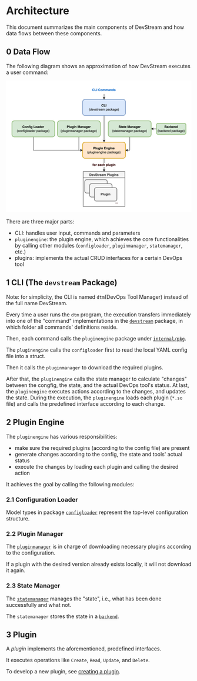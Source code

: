 # Architecture

This document summarizes the main components of DevStream and how data flows between these components.

## 0 Data Flow

The following diagram shows an approximation of how DevStream executes a user command:

![DevStream Architecture Diagram](../images/architecture-overview.png)

There are three major parts:

- CLI: handles user input, commands and parameters
- `pluginengine`: the plugin engine, which achieves the core functionalities by calling other modules (`configloader`, `pluginmanager`, `statemanager`, etc.)
- plugins: implements the actual CRUD interfaces for a certain DevOps tool

## 1 CLI (The `devstream` Package)

Note: for simplicity, the CLI is named `dtm`(DevOps Tool Manager) instead of the full name DevStream.

Every time a user runs the `dtm` program, the execution transfers immediately into one of the "command" implementations in the [`devstream`](https://github.com/devstream-io/devstream/tree/main/cmd/devstream) package, in which folder all commands' definitions reside.

Then, each command calls the `pluginengine` package under [`internal/pkg`](https://github.com/devstream-io/devstream/tree/main/internal/pkg/pluginengine).

The `pluginengine` calls the `configloader` first to read the local YAML config file into a struct.

Then it calls the `pluginmanager` to download the required plugins.

After that, the `pluginengine` calls the state manager to calculate "changes" between the congfig, the state, and the actual DevOps tool's status. At last, the `pluginengine` executes actions according to the changes, and updates the state. During the execution, the `pluginengine` loads each plugin (`*.so` file) and calls the predefined interface according to each change.

## 2 Plugin Engine

The `pluginengine` has various responsibilities:

- make sure the required plugins (according to the config file) are present 
- generate changes according to the config, the state and tools' actual status
- execute the changes by loading each plugin and calling the desired action

It achieves the goal by calling the following modules:

### 2.1 Configuration Loader

Model types in package [`configloader`](https://github.com/devstream-io/devstream/blob/main/internal/pkg/configloader/config.go#L19) represent the top-level configuration structure.

### 2.2 Plugin Manager

The [`pluginmanager`](https://github.com/devstream-io/devstream/blob/main/internal/pkg/pluginmanager/manager.go) is in charge of downloading necessary plugins according to the configuration.

If a plugin with the desired version already exists locally, it will not download it again.

### 2.3 State Manager

The [`statemanager`](https://github.com/devstream-io/devstream/blob/main/internal/pkg/statemanager/manager.go) manages the "state", i.e., what has been done successfully and what not.

The `statemanager` stores the state in a [`backend`](https://github.com/devstream-io/devstream/blob/main/internal/pkg/backend/backend.go).

## 3 Plugin

A _plugin_ implements the aforementioned, predefined interfaces.

It executes operations like `Create`, `Read`, `Update`, and `Delete`.

To develop a new plugin, see [creating a plugin](creating-a-plugin.md).
